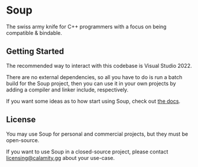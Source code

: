 # Soup

The swiss army knife for C++ programmers with a focus on being compatible & bindable.

## Getting Started

The recommended way to interact with this codebase is Visual Studio 2022.

There are no external dependencies, so all you have to do is run a batch build for the Soup project, then you can use it in your own projects by adding a compiler and linker include, respectively.

If you want some ideas as to how start using Soup, check out [the docs](https://docs.soup.do/).

## License

You may use Soup for personal and commercial projects, but they must be open-source.

If you want to use Soup in a closed-source project, please contact licensing@calamity.gg about your use-case.
